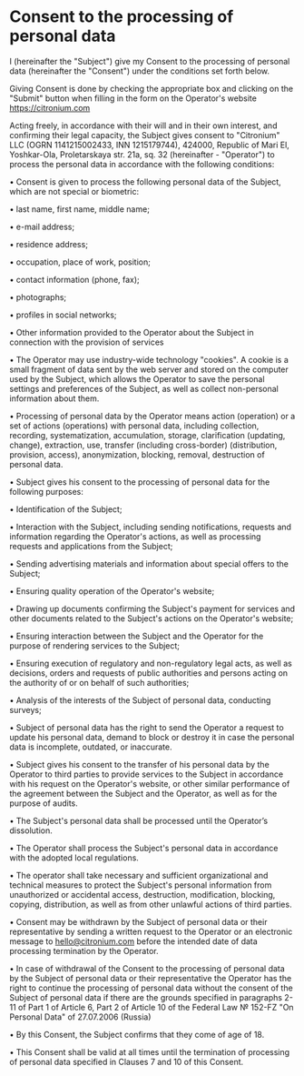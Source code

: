 # Consent to the processing of personal data

I (hereinafter the "Subject") give my Consent to the processing of personal data (hereinafter the "Consent") under the conditions set forth below.

Giving Consent is done by checking the appropriate box and clicking on the "Submit" button when filling in the form on the Operator's website https://citronium.com

Acting freely, in accordance with their will and in their own interest, and confirming their legal capacity, the Subject gives consent to "Citronium" LLC (OGRN 1141215002433, INN 1215179744), 424000, Republic of Mari El, Yoshkar-Ola, Proletarskaya str. 21a, sq. 32 (hereinafter - "Operator") to process the personal data in accordance with the following conditions:

• Consent is given to process the following personal data of the Subject, which are not special or biometric:

• last name, first name, middle name;

• e-mail address;

• residence address;

• occupation, place of work, position;

• contact information (phone, fax);

• photographs;

• profiles in social networks;

• Other information provided to the Operator about the Subject in connection with the provision of services

• The Operator may use industry-wide technology "cookies". A cookie is a small fragment of data sent by the web server and stored on the computer used by the Subject, which allows the Operator to save the personal settings and preferences of the Subject, as well as collect non-personal information about them.

• Processing of personal data by the Operator means action (operation) or a set of actions (operations) with personal data, including collection, recording, systematization, accumulation, storage, clarification (updating, change), extraction, use, transfer (including cross-border) (distribution, provision, access), anonymization, blocking, removal, destruction of personal data.

• Subject gives his consent to the processing of personal data for the following purposes:

• Identification of the Subject;

• Interaction with the Subject, including sending notifications, requests and information regarding the Operator's actions, as well as processing requests and applications from the Subject;

• Sending advertising materials and information about special offers to the Subject;

• Ensuring quality operation of the Operator's website;

• Drawing up documents confirming the Subject's payment for services and other documents related to the Subject's actions on the Operator's website;

• Ensuring interaction between the Subject and the Operator for the purpose of rendering services to the Subject;

• Ensuring execution of regulatory and non-regulatory legal acts, as well as decisions, orders and requests of public authorities and persons acting on the authority of or on behalf of such authorities;

• Analysis of the interests of the Subject of personal data, conducting surveys;

• Subject of personal data has the right to send the Operator a request to update his personal data, demand to block or destroy it in case the personal data is incomplete, outdated, or inaccurate.

• Subject gives his consent to the transfer of his personal data by the Operator to third parties to provide services to the Subject in accordance with his request on the Operator's website, or other similar performance of the agreement between the Subject and the Operator, as well as for the purpose of audits.

• The Subject's personal data shall be processed until the Operator’s dissolution.

• The Operator shall process the Subject's personal data in accordance with the adopted local regulations.

• The operator shall take necessary and sufficient organizational and technical measures to protect the Subject's personal information from unauthorized or accidental access, destruction, modification, blocking, copying, distribution, as well as from other unlawful actions of third parties.

• Consent may be withdrawn by the Subject of personal data or their representative by sending a written request to the Operator or an electronic message to hello@citronium.com before the intended date of data processing termination by the Operator.

• In case of withdrawal of the Consent to the processing of personal data by the Subject of personal data or their representative the Operator has the right to continue the processing of personal data without the consent of the Subject of personal data if there are the grounds specified in paragraphs 2-11 of Part 1 of Article 6, Part 2 of Article 10 of the Federal Law № 152-FZ "On Personal Data" of 27.07.2006 (Russia)

• By this Consent, the Subject confirms that they come of age of 18.

• This Consent shall be valid at all times until the termination of processing of personal data specified in Clauses 7 and 10 of this Consent.
